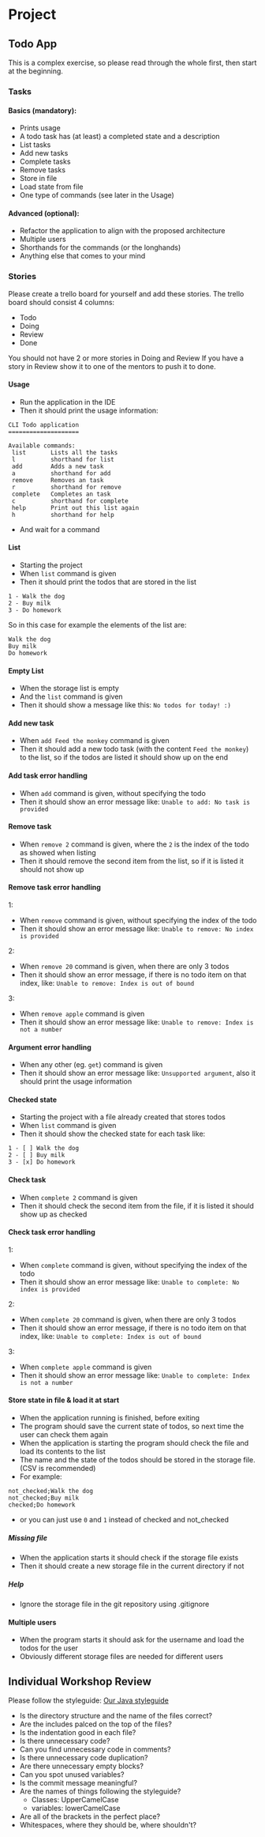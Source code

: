 # Project
## Todo App

This is a complex exercise, so please read through the whole first, then start at the beginning.

### Tasks
#### Basics (mandatory):

 - Prints usage
 - A todo task has (at least) a completed state and a description
 - List tasks
 - Add new tasks
 - Complete tasks
 - Remove tasks
 - Store in file
 - Load state from file
 - One type of commands (see later in the Usage)

#### Advanced (optional):
 - Refactor the application to align with the proposed architecture
 - Multiple users
 - Shorthands for the commands (or the longhands)
 - Anything else that comes to your mind

### Stories
Please create a trello board for yourself and add these stories.
The trello board should consist 4 columns:
 - Todo
 - Doing
 - Review
 - Done

You should not have 2 or more stories in Doing and Review
If you have a story in Review show it to one of the mentors to push it to done.

#### Usage
 - Run the application in the IDE
 - Then it should print the usage information:
```
CLI Todo application
====================

Available commands:
 list       Lists all the tasks
 l          shorthand for list
 add        Adds a new task
 a          shorthand for add
 remove     Removes an task
 r          shorthand for remove
 complete   Completes an task
 c          shorthand for complete
 help       Print out this list again
 h          shorthand for help
```
 - And wait for a command

#### List
 - Starting the project
 - When `list` command is given
 - Then it should print the todos that are stored in the list
```
1 - Walk the dog
2 - Buy milk
3 - Do homework
```

So in this case for example the elements of the list are:
```
Walk the dog
Buy milk
Do homework
```

#### Empty List
 - When the storage list is empty
 - And the `list` command is given
 - Then it should show a message like this: `No todos for today! :)`

#### Add new task
 - When `add Feed the monkey` command is given
 - Then it should add a new todo task (with the content `Feed the monkey`) to the list, so if the todos are listed it should show up on the end

#### Add task error handling
 - When `add` command is given, without specifying the todo
 - Then it should show an error message like: `Unable to add: No task is provided`

#### Remove task
 - When `remove 2` command is given, where the `2` is the index of the todo as showed when listing
 - Then it should remove the second item from the list, so if it is listed it should not show up

#### Remove task error handling
1:

 - When `remove` command is given, without specifying the index of the todo
 - Then it should show an error message like: `Unable to remove: No index is provided`

2:

 - When `remove 20` command is given, when there are only 3 todos
 - Then it should show an error message, if there is no todo item on that index, like: `Unable to remove: Index is out of bound`

3:

 - When `remove apple` command is given
 - Then it should show an error message like: `Unable to remove: Index is not a number`

#### Argument error handling
 - When any other (eg. `get`) command is given
 - Then it should show an error message like: `Unsupported argument`, also it should print the usage information


#### Checked state
 - Starting the project with a file already created that stores todos
 - When `list` command is given
 - Then it should show the checked state for each task like:

```
1 - [ ] Walk the dog
2 - [ ] Buy milk
3 - [x] Do homework
```

#### Check task
 - When `complete 2` command is given
 - Then it should check the second item from the file, if it is listed it should show up as checked

#### Check task error handling
1:

 - When `complete` command is given, without specifying the index of the todo
 - Then it should show an error message like: `Unable to complete: No index is provided`

2:

 - When `complete 20` command is given, when there are only 3 todos
 - Then it should show an error message, if there is no todo item on that index, like: `Unable to complete: Index is out of bound`

3:

 - When `complete apple` command is given
 - Then it should show an error message like: `Unable to complete: Index is not a number`

#### Store state in file & load it at start
 - When the application running is finished, before exiting
 - The program should save the current state of todos, so next time the user can check them again
 - When the application is starting the program should check the file and load its contents to the list
 - The name and the state of the todos should be stored in the storage file. (CSV is recommended)
 - For example:

 ```
 not_checked;Walk the dog
 not_checked;Buy milk
 checked;Do homework
 ```

 - or you can just use `0` and `1` instead of checked and not_checked

##### Missing file
 - When the application starts it should check if the storage file exists
 - Then it should create a new storage file in the current directory if not

##### Help
 - Ignore the storage file in the git repository using .gitignore

#### Multiple users
 - When the program starts it should ask for the username and load the todos for the user
 - Obviously different storage files are needed for different users



## Individual Workshop Review
Please follow the styleguide: [Our Java styleguide](../../styleguide/java.md)

- Is the directory structure and the name of the files correct?
- Are the includes palced on the top of the files?
- Is the indentation good in each file?
- Is there unnecessary code?
- Can you find unnecessary code in comments?
- Is there unnecessary code duplication?
- Are there unnecessary empty blocks?
- Can you spot unused variables?
- Is the commit message meaningful?
- Are the names of things following the styleguide?
   - Classes: UpperCamelCase
   - variables: lowerCamelCase
- Are all of the brackets in the perfect place?
- Whitespaces, where they should be, where shouldn't?
